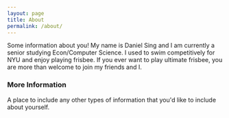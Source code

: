 ```yaml
---
layout: page
title: About
permalink: /about/
---
```


Some information about you!
My name is Daniel Sing and I am currently a senior studying Econ/Computer Science. I used to swim competitively for NYU and enjoy playing frisbee. If you ever want to play ultimate frisbee, you are more than welcome to join my friends and I. 
### More Information

A place to include any other types of information that you'd like to include about yourself.

